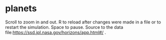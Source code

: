 # planets
Scroll to zoom in and out.
R to reload after changes were made in a file or to restart the simulation.
Space to pause.
Source to the data file:https://ssd.jpl.nasa.gov/horizons/app.html#/ .
